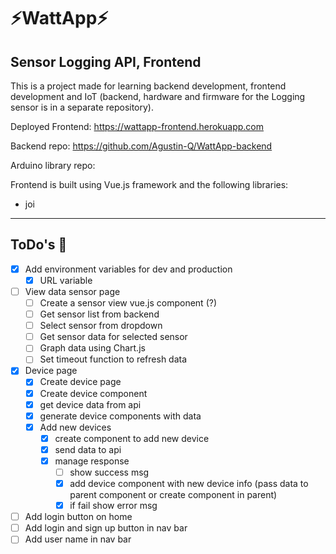 # ⚡WattApp⚡


 ## Sensor Logging API, Frontend

 This is a project made for learning backend development, frontend development and IoT (backend, hardware and firmware for the Logging sensor is in a separate repository).

 Deployed Frontend: https://wattapp-frontend.herokuapp.com

 Backend repo: https://github.com/Agustin-Q/WattApp-backend
 
 Arduino library repo:

Frontend is built using Vue.js framework and the following libraries:

+ joi

--------------------------------------------------
## ToDo's 💪
- [x] Add environment variables for dev and production
  - [x] URL variable
- [ ] View data sensor page
  - [ ] Create a sensor view vue.js component (?)
  - [ ] Get sensor list from backend
  - [ ] Select sensor from dropdown
  - [ ] Get sensor data for selected sensor
  - [ ] Graph data using Chart.js
  - [ ] Set timeout function to refresh data
- [x] Device page
  - [x] Create device page
  - [x] Create device component
  - [x] get device data from api
  - [x] generate device components with data
  - [x] Add new devices
    - [x] create component to add new device
    - [x] send data to api
    - [x] manage response
      - [ ] show success msg
      - [x] add device component with new device info (pass data to parent component or create component in parent)
      - [x] if fail show error msg
- [ ] Add login button on home
- [ ] Add login and sign up button in nav bar
- [ ] Add user name in nav bar
